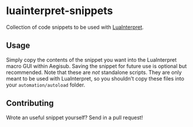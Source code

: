 # luainterpret-snippets

Collection of code snippets to be used with [LuaInterpret][lua-interpret].

## Usage

Simply copy the contents of the snippet you want into the LuaInterpret macro GUI within Aegisub. Saving the snippet for future use is optional but recommended.
Note that these are *not* standalone scripts. They are only meant to be used with LuaInterpret, so you shouldn't copy these files into your `automation/autoload` folder.

## Contributing

Wrote an useful snippet yourself? Send in a pull request!


[lua-interpret]: https://github.com/lyger/Aegisub_automation_scripts#LuaInterpret
